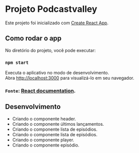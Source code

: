 # Projeto Podcastvalley

Este projeto foi inicializado com [Create React App](https://github.com/facebook/create-react-app).

## Como rodar o app

No diretório do projeto, você pode executar:

### `npm start`

Executa o aplicativo no modo de desenvolvimento.\
Abra [http://localhost:3000](http://localhost:3000) para visualizá-lo em seu navegador.

### `Fonte`: [React documentation](https://reactjs.org/).

## Desenvolvimento

- Criando o componente header.
- Criando o componente últimos lançamentos.
- Criando o componente lista de episódios.
- Criando o componente lista de episódios.
- Criando o componente player.
- Criando o componente episódio.
